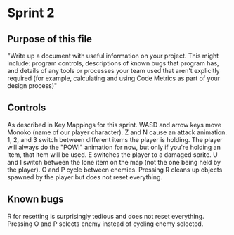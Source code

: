# Sprint 2
## Purpose of this file
"Write up a document with useful information on your project. This might include: program controls, descriptions of known bugs that program has, and details of any tools or processes your team used that aren't explicitly required (for example, calculating and using Code Metrics as part of your design process)"

## Controls
As described in Key Mappings for this sprint. WASD and arrow keys move Monoko (name of our player character). Z and N cause an attack animation. 1, 2, and 3 switch between different items the player is holding. The player will always do the  "POW!" animation for now, but only if you're holding an item, that item will be used. E switches the player to a damaged sprite. U and I switch between the lone item on the map (not the one being held by the player). O and P cycle between enemies. Pressing R cleans up objects spawned by the player but does not reset everything.

## Known bugs
R for resetting is surprisingly tedious and does not reset everything.
Pressing O and P selects enemy instead of cycling enemy selected.
